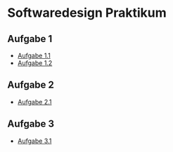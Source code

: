 # Softwaredesign Praktikum

## Aufgabe 1
* [Aufgabe 1.1](Aufgabe_1/A01_Koerpereigenschaften/Program.cs)
* [Aufgabe 1.2](Aufgabe_1/A01_Zufallsgedicht/Program.cs)

## Aufgabe 2
* [Aufgabe 2.1](Aufgabe_2/Debugging_Protokoll.md)

## Aufgabe 3
* [Aufgabe 3.1](Aufgabe_3/Program.cs)